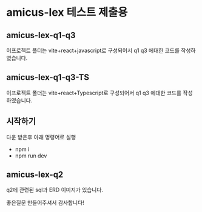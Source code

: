 # amicus-lex 테스트 제출용

## amicus-lex-q1-q3

이프로젝트 폴더는 vite+react+javascript로 구성되어서 q1 q3 에대한 코드를 작성하였습니다.

## amicus-lex-q1-q3-TS

이프로젝트 폴더는 vite+react+Typescript로 구성되어서 q1 q3 에대한 코드를 작성하였습니다.

## 시작하기

다운 받은후 아래 명령어로 실행

-   npm i
-   npm run dev

## amicus-lex-q2

q2에 관련된 sql과 ERD 이미지가 있습니다.

좋은질문 만들어주셔서 감사합니다!
